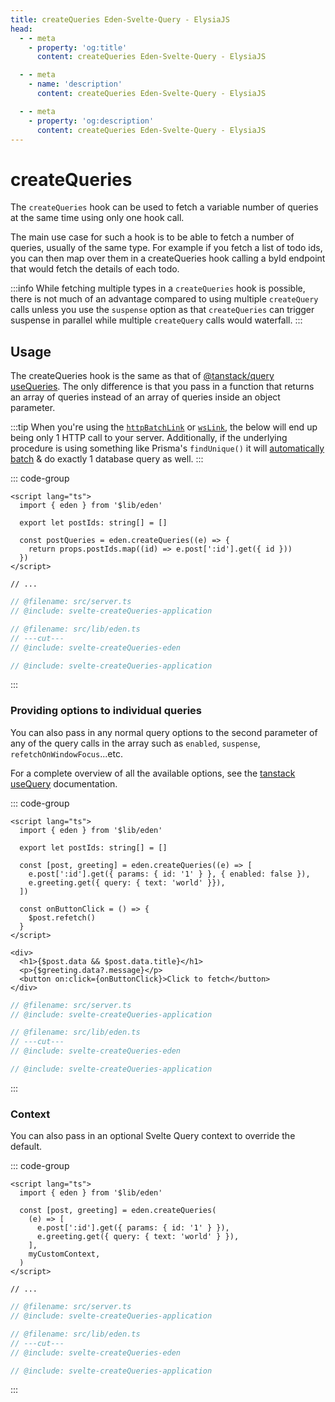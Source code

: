 ```yaml
---
title: createQueries Eden-Svelte-Query - ElysiaJS
head:
  - - meta
    - property: 'og:title'
      content: createQueries Eden-Svelte-Query - ElysiaJS

  - - meta
    - name: 'description'
      content: createQueries Eden-Svelte-Query - ElysiaJS

  - - meta
    - property: 'og:description'
      content: createQueries Eden-Svelte-Query - ElysiaJS
---
```


# createQueries

The `createQueries` hook can be used to fetch a variable number of queries at the same time using only one hook call.

The main use case for such a hook is to be able to fetch a number of queries,
usually of the same type. For example if you fetch a list of todo ids,
you can then map over them in a createQueries hook calling a byId endpoint that would fetch the details of each todo.

:::info
While fetching multiple types in a `createQueries` hook is possible,
there is not much of an advantage compared to using multiple `createQuery` calls
unless you use the `suspense` option as that `createQueries` can trigger suspense in parallel
while multiple `createQuery` calls would waterfall.
:::

## Usage

The createQueries hook is the same as that of
[@tanstack/query useQueries](https://tanstack.com/query/v5/docs/framework/react/reference/useQueries).
The only difference is that you pass in a function that returns an array of queries instead of an array of queries inside an object parameter.

:::tip
When you're using the [`httpBatchLink`](/docs/client/links/httpBatchLink) or [`wsLink`](/docs/client/links/wsLink),
the below will end up being only 1 HTTP call to your server.
Additionally, if the underlying procedure is using something like Prisma's `findUnique()` it will
[automatically batch](https://www.prisma.io/docs/guides/performance-and-optimization/query-optimization-performance#solving-n1-in-graphql-with-findunique-and-prismas-dataloader)
& do exactly 1 database query as well.
:::

<template>

```typescript twoslash include svelte-createQueries-application
import { Elysia, t } from 'elysia'
import { batchPlugin } from '@ap0nia/eden-svelte-query'

export const app = new Elysia()
  .use(batchPlugin())
  .get('/post/:id', (context) => {
    return {
      id: context.params.id,
      title: 'Look me up!',
    }
  })
  .get(
    '/greeting',
    (context) => {
      return {
        message: `hello ${context.query?.text ?? 'world'}`,
      }
    },
    {
      query: t.Object({
        text: t.Optional(t.String()),
      }),
    },
  )

export type App = typeof app
```

```typescript twoslash include svelte-createQueries-eden
// @noErrors
import { createEdenTreatySvelteQuery } from '@ap0nia/eden-svelte-query'
import type { App } from '../server'

export const eden = createEdenTreatySvelteQuery<App>()
```

</template>

::: code-group

```svelte [src/routes/+page.svelte]
<script lang="ts">
  import { eden } from '$lib/eden'

  export let postIds: string[] = []

  const postQueries = eden.createQueries((e) => {
    return props.postIds.map((id) => e.post[':id'].get({ id }))
  })
</script>

// ...
```

```typescript twoslash [src/lib/eden.ts]
// @filename: src/server.ts
// @include: svelte-createQueries-application

// @filename: src/lib/eden.ts
// ---cut---
// @include: svelte-createQueries-eden
```

```typescript twoslash [src/server.ts]
// @include: svelte-createQueries-application
```

:::

### Providing options to individual queries

You can also pass in any normal query options to the second parameter of any of the query calls in the array such as
`enabled`, `suspense`, `refetchOnWindowFocus`...etc.

For a complete overview of all the available options,
see the [tanstack useQuery](https://tanstack.com/query/v5/docs/framework/react/reference/useQuery) documentation.

::: code-group

```svelte [src/routes/+page.svelte]
<script lang="ts">
  import { eden } from '$lib/eden'

  export let postIds: string[] = []

  const [post, greeting] = eden.createQueries((e) => [
    e.post[':id'].get({ params: { id: '1' } }, { enabled: false }),
    e.greeting.get({ query: { text: 'world' }}),
  ])

  const onButtonClick = () => {
    $post.refetch()
  }
</script>

<div>
  <h1>{$post.data && $post.data.title}</h1>
  <p>{$greeting.data?.message}</p>
  <button on:click={onButtonClick}>Click to fetch</button>
</div>
```

```typescript twoslash [src/lib/eden.ts]
// @filename: src/server.ts
// @include: svelte-createQueries-application

// @filename: src/lib/eden.ts
// ---cut---
// @include: svelte-createQueries-eden
```

```typescript twoslash [src/server.ts]
// @include: svelte-createQueries-application
```

:::

### Context

You can also pass in an optional Svelte Query context to override the default.

::: code-group

```svelte [src/routes/+page.svelte]
<script lang="ts">
  import { eden } from '$lib/eden'

  const [post, greeting] = eden.createQueries(
    (e) => [
      e.post[':id'].get({ params: { id: '1' } }),
      e.greeting.get({ query: { text: 'world' } }),
    ],
    myCustomContext,
  )
</script>

// ...
```

```typescript twoslash [src/lib/eden.ts]
// @filename: src/server.ts
// @include: svelte-createQueries-application

// @filename: src/lib/eden.ts
// ---cut---
// @include: svelte-createQueries-eden
```

```typescript twoslash [src/server.ts]
// @include: svelte-createQueries-application
```

:::
